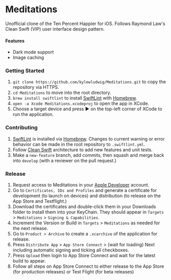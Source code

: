 # Meditations

Unofficial clone of the Ten Percent Happier for iOS. Follows Raymond Law's Clean Swift (VIP) user interface design pattern.

#### Features
- Dark mode support
- Image caching

### Getting Started
1. `git clone https://github.com/kylewludwig/Meditations.git` to copy the repository via HTTPS.
2. `cd Meditations` to move into the root directory.
3. `brew install swiftlint` to install [SwiftLint](https://github.com/realm/SwiftLint) with [Homebrew](https://brew.sh/).
4. `open -a Xcode Meditations.xcodeproj` to open the app in XCode.
5. Choose a target device and press ▶️ on the top-left corner of XCode to run the application.

### Contributing
1. [SwiftLint](https://github.com/realm/SwiftLint) is installed via [Homebrew](https://brew.sh/). Changes to current warning or error behavior can be made in the root repository to `.swiftlint.yml`.
2. Follow [Clean Swift](https://clean-swift.com/) architecture to add new features and unit tests.
3. Make a `new-feature` branch, add commits, then squash and merge back into `develop` (with a reviewer on the pull request.)

### Release
1. Request access to Meditations in your [Apple Developer](https://developer.apple.com/) account.
2. Go to `Certificates, IDs and Profiles` and generate a certificate for development (to launch on devices) and distribution (to release on the App Store and Testflight.)
3. Download the certificates and double-click them in your Downloads folder to install them into your KeyChain. They should appear in `Targets` > `Meditations` > `Signing & Capabilities`.
4. Increment the Version or Build in `Targets` > `Meditations` as needed for the next release.
5. Go to `Product > Archive` to create a `.xcarchive` of the application for release.
6. Press `Distribute App` > `App Store Connect` > (wait for loading) Next including automatic signing and ticking all checkboxes.
7. Press `Upload` then login to App Store Connect and wait for the latest build to appear.
8. Follow all steps on App Store Connect to either release to the App Store (for production releases) or Test Flight (for beta releases)
